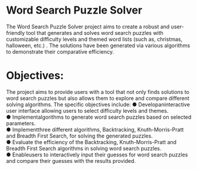 # Word Search Puzzle Solver
The Word Search Puzzle Solver project aims to create a robust and user-friendly tool that generates and solves word search puzzles with customizable difficulty levels and themed word lists (such as, christmas, halloween, etc.) . The solutions have been generated via various algorithms to demonstrate their comparative efficiency. 

# Objectives:
 The project aims to provide users with a tool that not only finds solutions to word search puzzles but also allows them to explore and compare different solving algorithms. The specific objectives include:
 ● Developaninteractive user interface allowing users to select difficulty levels and themes. <br/>
 ● Implementalgorithms to generate word search puzzles based on selected parameters. <br/>
 ● Implementthree different algorithms, Backtracking, Knuth-Morris-Pratt and Breadth First Search, for solving the generated puzzles. <br/>
 ● Evaluate the efficiency of the Backtracking, Knuth-Morris-Pratt and Breadth First Search algorithms in solving word search puzzles. <br/>
 ● Enableusers to interactively input their guesses for word search puzzles and compare their guesses with the results provided.

